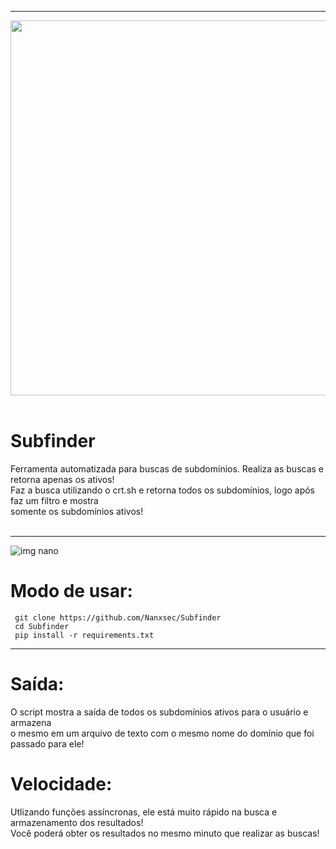 <hr>

<div align="center">
  <img src="https://github.com/user-attachments/assets/b0a5e15a-e8f5-4c41-b8cf-0e7d9e4caedf" width=600 heigth="600"><br><br>
</div>

# Subfinder

Ferramenta automatizada para buscas de subdomínios. Realiza as buscas e retorna apenas os ativos!<br>
Faz a busca utilizando o crt.sh e retorna todos os subdomínios, logo após faz um filtro e mostra<br>
somente os subdomínios ativos!<br><br>

<hr>

![img nano](https://github.com/user-attachments/assets/588e3d25-afdb-4d86-93e8-7845f5740d2d)

# Modo de usar:

     git clone https://github.com/Nanxsec/Subfinder
     cd Subfinder
     pip install -r requirements.txt

<hr>

# Saída:

O script mostra a saída de todos os subdomínios ativos para o usuário e armazena<br>
o mesmo em um arquivo de texto com o mesmo nome do domínio que foi passado para ele!

# Velocidade:

Utlizando funções assíncronas, ele está muito rápido na busca e armazenamento dos resultados!<br>
Você poderá obter os resultados no mesmo minuto que realizar as buscas!
